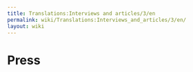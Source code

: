 ```yaml
---
title: Translations:Interviews and articles/3/en
permalink: wiki/Translations:Interviews_and_articles/3/en/
layout: wiki
---
```


# Press

